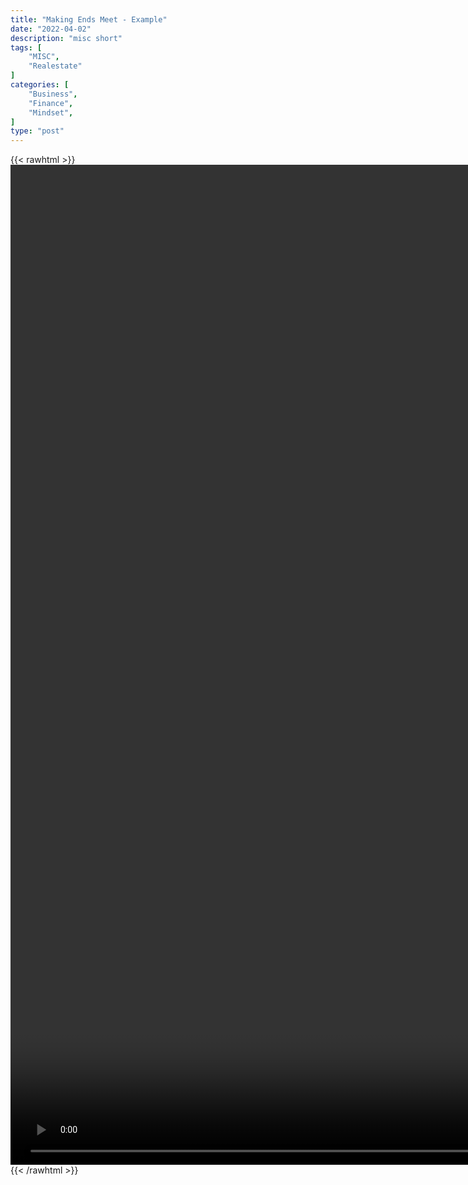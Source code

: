 ```yaml
---
title: "Making Ends Meet - Example"
date: "2022-04-02"
description: "misc short"
tags: [
    "MISC",
    "Realestate"
]
categories: [
    "Business",
    "Finance",
    "Mindset",
]
type: "post"
---
```

{{< rawhtml >}}
    <video style="height:40vh;width:auto" overflow="hidden" controls>
        <source src="https://clips.dev00ps.com/MISC/He_Owns_6_Rentals_But_Lives_At_Home_With_Mom%3F_1%3F.mp4" type="video/mp4"> 
    </video>
{{< /rawhtml >}}
